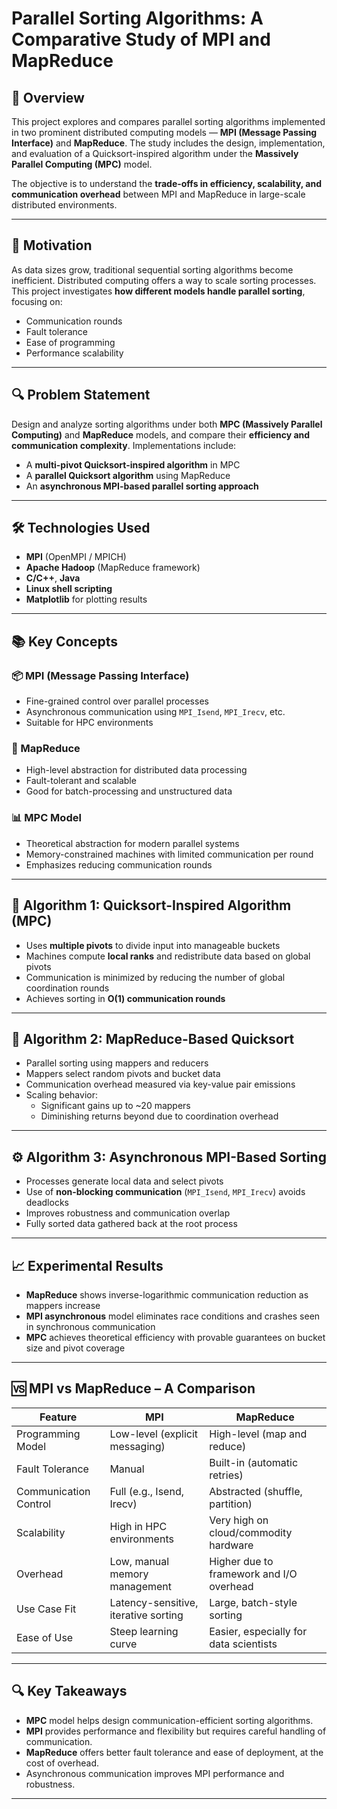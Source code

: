 # Parallel Sorting Algorithms: A Comparative Study of MPI and MapReduce

## 📘 Overview

This project explores and compares parallel sorting algorithms implemented in two prominent distributed computing models — **MPI (Message Passing Interface)** and **MapReduce**. The study includes the design, implementation, and evaluation of a Quicksort-inspired algorithm under the **Massively Parallel Computing (MPC)** model.

The objective is to understand the **trade-offs in efficiency, scalability, and communication overhead** between MPI and MapReduce in large-scale distributed environments.

---

## 🧠 Motivation

As data sizes grow, traditional sequential sorting algorithms become inefficient. Distributed computing offers a way to scale sorting processes. This project investigates **how different models handle parallel sorting**, focusing on:

- Communication rounds
- Fault tolerance
- Ease of programming
- Performance scalability

---

## 🔍 Problem Statement

Design and analyze sorting algorithms under both **MPC (Massively Parallel Computing)** and **MapReduce** models, and compare their **efficiency and communication complexity**. Implementations include:

- A **multi-pivot Quicksort-inspired algorithm** in MPC
- A **parallel Quicksort algorithm** using MapReduce
- An **asynchronous MPI-based parallel sorting approach**

---

## 🛠 Technologies Used

- **MPI** (OpenMPI / MPICH)
- **Apache Hadoop** (MapReduce framework)
- **C/C++**, **Java**
- **Linux shell scripting**
- **Matplotlib** for plotting results

---

## 📚 Key Concepts

### 📦 MPI (Message Passing Interface)
- Fine-grained control over parallel processes
- Asynchronous communication using `MPI_Isend`, `MPI_Irecv`, etc.
- Suitable for HPC environments

### 🧵 MapReduce
- High-level abstraction for distributed data processing
- Fault-tolerant and scalable
- Good for batch-processing and unstructured data

### 📊 MPC Model
- Theoretical abstraction for modern parallel systems
- Memory-constrained machines with limited communication per round
- Emphasizes reducing communication rounds

---

## 🔁 Algorithm 1: Quicksort-Inspired Algorithm (MPC)

- Uses **multiple pivots** to divide input into manageable buckets
- Machines compute **local ranks** and redistribute data based on global pivots
- Communication is minimized by reducing the number of global coordination rounds
- Achieves sorting in **O(1) communication rounds**

---

## 🧪 Algorithm 2: MapReduce-Based Quicksort

- Parallel sorting using mappers and reducers
- Mappers select random pivots and bucket data
- Communication overhead measured via key-value pair emissions
- Scaling behavior:
  - Significant gains up to ~20 mappers
  - Diminishing returns beyond due to coordination overhead

---

## ⚙️ Algorithm 3: Asynchronous MPI-Based Sorting

- Processes generate local data and select pivots
- Use of **non-blocking communication** (`MPI_Isend`, `MPI_Irecv`) avoids deadlocks
- Improves robustness and communication overlap
- Fully sorted data gathered back at the root process

---

## 📈 Experimental Results

- **MapReduce** shows inverse-logarithmic communication reduction as mappers increase
- **MPI asynchronous** model eliminates race conditions and crashes seen in synchronous communication
- **MPC** achieves theoretical efficiency with provable guarantees on bucket size and pivot coverage

---

## 🆚 MPI vs MapReduce – A Comparison

| Feature                  | MPI                                      | MapReduce                                      |
|--------------------------|-------------------------------------------|------------------------------------------------|
| Programming Model        | Low-level (explicit messaging)            | High-level (map and reduce)                    |
| Fault Tolerance          | Manual                                    | Built-in (automatic retries)                   |
| Communication Control    | Full (e.g., Isend, Irecv)                 | Abstracted (shuffle, partition)                |
| Scalability              | High in HPC environments                  | Very high on cloud/commodity hardware          |
| Overhead                 | Low, manual memory management             | Higher due to framework and I/O overhead       |
| Use Case Fit             | Latency-sensitive, iterative sorting      | Large, batch-style sorting                     |
| Ease of Use              | Steep learning curve                      | Easier, especially for data scientists         |

---

## 🔍 Key Takeaways

- **MPC** model helps design communication-efficient sorting algorithms.
- **MPI** provides performance and flexibility but requires careful handling of communication.
- **MapReduce** offers better fault tolerance and ease of deployment, at the cost of overhead.
- Asynchronous communication improves MPI performance and robustness.

---
